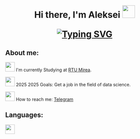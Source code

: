 <h1 align="center">Hi there, I'm Aleksei</a> 
<img src="https://media4.giphy.com/media/v1.Y2lkPTc5MGI3NjExNXF6dHB1NjBuMGhxMXkyZzY1dXFyYm10ZnNldHB2c3ViZzB0bnZteSZlcD12MV9pbnRlcm5hbF9naWZfYnlfaWQmY3Q9cw/T5xJw3MlEZAQ3hyrct/giphy.gif" width="40"/>

[![Typing SVG](https://readme-typing-svg.herokuapp.com?color=%2336BCF7&lines=Data+science+student+from+Russia)](https://git.io/typing-svg)
## About me:
 <img src="https://media2.giphy.com/media/v1.Y2lkPTc5MGI3NjExMnB3NmR1OXFxcWo1bzhwano1cGdlaXdmNjNuODg2ZGttazY5Z3BpayZlcD12MV9pbnRlcm5hbF9naWZfYnlfaWQmY3Q9cw/mrkk6ctjilhoKnFH8d/giphy.gif" width="30"/>  I'm currently Studying at [RTU Mirea](https://www.mirea.ru).
  
 <img src="https://media4.giphy.com/media/v1.Y2lkPTc5MGI3NjExbnExeTRnMDR3ZjhvazI1dXdjZXpoeGEzZG95YzF0d2VxdnFtYmZtNCZlcD12MV9pbnRlcm5hbF9naWZfYnlfaWQmY3Q9cw/haaX80aD0TNXtJIi1X/giphy.gif" width="30"/> 2025 2025 Goals: Get a job in the field of data science. 

<img src="https://media4.giphy.com/media/v1.Y2lkPTc5MGI3NjExNjdnZThieWdocHF3aHJ5OTZhOTJyZnZ3enNjNHluOXBqYzJndGVyMiZlcD12MV9pbnRlcm5hbF9naWZfYnlfaWQmY3Q9cw/ZcdZ7ldgeIhfesqA6E/giphy.gif" width="30"/> How to reach me: [Telegram](https://t.me/Alexlaaaa)

## Languages:

<img src="https://media2.giphy.com/media/v1.Y2lkPTc5MGI3NjExZGJlYzNjbXR6cmUwcm5zbHUwdTlyNXkwdWo0eGQ2djEwc21qNTcxOCZlcD12MV9pbnRlcm5hbF9naWZfYnlfaWQmY3Q9cw/LMt9638dO8dftAjtco/giphy.gif" width="30"/> 
 
<!--
**Aleksei-Ianin/Aleksei-Ianin** is a ✨ _special_ ✨ repository because its `README.md` (this file) appears on your GitHub profile.
https://media2.giphy.com/media/v1.Y2lkPTc5MGI3NjExMnB3NmR1OXFxcWo1bzhwano1cGdlaXdmNjNuODg2ZGttazY5Z3BpayZlcD12MV9pbnRlcm5hbF9naWZfYnlfaWQmY3Q9cw/mrkk6ctjilhoKnFH8d/giphy.gif
https://media4.giphy.com/media/v1.Y2lkPTc5MGI3NjExNjdnZThieWdocHF3aHJ5OTZhOTJyZnZ3enNjNHluOXBqYzJndGVyMiZlcD12MV9pbnRlcm5hbF9naWZfYnlfaWQmY3Q9cw/ZcdZ7ldgeIhfesqA6E/giphy.gif
https://media2.giphy.com/media/v1.Y2lkPTc5MGI3NjExZGJlYzNjbXR6cmUwcm5zbHUwdTlyNXkwdWo0eGQ2djEwc21qNTcxOCZlcD12MV9pbnRlcm5hbF9naWZfYnlfaWQmY3Q9cw/LMt9638dO8dftAjtco/giphy.gif
Here are some ideas to get you started:

- 🔭 I’m currently working on ...
- 🌱 I’m currently learning ...
- 👯 I’m looking to collaborate on ...
- 🤔 I’m looking for help with ...
- 💬 Ask me about ...
- 📫 How to reach me: ...
- 😄 Pronouns: ...
- ⚡ Fun fact: ...
-->
